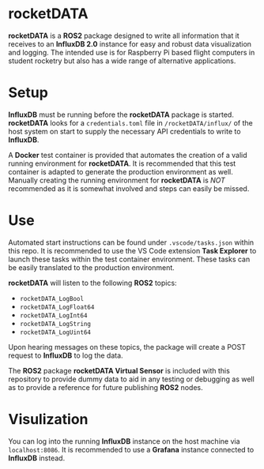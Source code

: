 # rocketDATA

**rocketDATA** is a **ROS2** package designed to write all information that it receives to an **InfluxDB 2.0** instance for easy and robust data visualization and logging. The intended use is for Raspberry Pi based flight computers in student rocketry but also has a wide range of alternative applications.

# Setup

**InfluxDB** must be running before the **rocketDATA** package is started. **rocketDATA** looks for a `credentials.toml`  file in `/rocketDATA/influx/` of the host system on start to supply the necessary API credentials to write to **InfluxDB**.

A **Docker** test container is provided that automates the creation of a valid running environment for **rocketDATA**. It is recommended that this test container is adapted to generate the production environment as well. Manually creating the running environment for **rocketDATA** is *NOT* recommended as it is somewhat involved and steps can easily be missed.

# Use

Automated start instructions can be found under `.vscode/tasks.json` within this repo. It is recommended to use the VS Code extension **Task Explorer** to launch these tasks within the test container environment. These tasks can be easily translated to the production environment.

**rocketDATA** will listen to the following **ROS2** topics:
- `rocketDATA_LogBool`
- `rocketDATA_LogFloat64`
- `rocketDATA_LogInt64`
- `rocketDATA_LogString`
- `rocketDATA_LogUint64`

Upon hearing messages on these topics, the package will create a POST request to **InfluxDB** to log the data.

The **ROS2** package **rocketDATA Virtual Sensor** is included with this repository to provide dummy data to aid in any testing or debugging as well as to provide a reference for future publishing **ROS2** nodes.

# Visulization

You can log into the running **InfluxDB** instance on the host machine via `localhost:8086`. It is recommended to use a **Grafana** instance connected to **InfluxDB** instead.